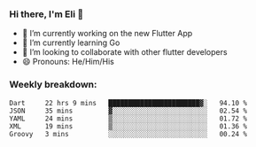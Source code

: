 ### Hi there, I'm Eli 👋
- 🔭 I’m currently working on the new Flutter App
- 🌱 I’m currently learning Go
- 🦄 I’m looking to collaborate with other flutter developers
- 😄 Pronouns: He/Him/His

### Weekly breakdown:
<!--START_SECTION:waka-->
```text
Dart     22 hrs 9 mins   ███████████████████████▓░   94.10 % 
JSON     35 mins         ▓░░░░░░░░░░░░░░░░░░░░░░░░   02.54 % 
YAML     24 mins         ▒░░░░░░░░░░░░░░░░░░░░░░░░   01.72 % 
XML      19 mins         ▒░░░░░░░░░░░░░░░░░░░░░░░░   01.36 % 
Groovy   3 mins          ░░░░░░░░░░░░░░░░░░░░░░░░░   00.24 % 
```
<!--END_SECTION:waka-->
